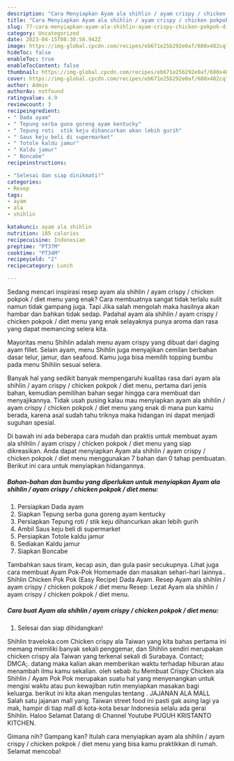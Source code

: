 ```yaml
---
description: "Cara Menyiapkan Ayam ala shihlin / ayam crispy / chicken pokpok / diet menu yang Enak Banget"
title: "Cara Menyiapkan Ayam ala shihlin / ayam crispy / chicken pokpok / diet menu yang Enak Banget"
slug: 77-cara-menyiapkan-ayam-ala-shihlin-ayam-crispy-chicken-pokpok-diet-menu-yang-enak-banget
category: Uncategorized
date: 2023-04-15T08:30:58.942Z
image: https://img-global.cpcdn.com/recipes/eb671e25b292e0af/680x482cq70/ayam-ala-shihlin-ayam-crispy-chicken-pokpok-diet-menu-foto-resep-utama.jpg
hideToc: false
enableToc: true
enableTocContent: false
thumbnail: https://img-global.cpcdn.com/recipes/eb671e25b292e0af/680x482cq70/ayam-ala-shihlin-ayam-crispy-chicken-pokpok-diet-menu-foto-resep-utama.jpg
cover: https://img-global.cpcdn.com/recipes/eb671e25b292e0af/680x482cq70/ayam-ala-shihlin-ayam-crispy-chicken-pokpok-diet-menu-foto-resep-utama.jpg
author: Admin
authorAv: notfound
ratingvalue: 4.9
reviewcount: 3
recipeingredient:
- " Dada ayam"
- " Tepung serba guna goreng ayam kentucky"
- " Tepung roti  stik keju dihancurkan akan lebih gurih"
- " Saus keju beli di supermarket"
- " Totole kaldu jamur"
- " Kaldu jamur"
- " Boncabe"
recipeinstructions:

- "Selesai dan siap dinikmati!"
categories:
- Resep
tags:
- ayam
- ala
- shihlin

katakunci: ayam ala shihlin 
nutrition: 185 calories
recipecuisine: Indonesian
preptime: "PT37M"
cooktime: "PT34M"
recipeyield: "2"
recipecategory: Lunch

---
```



Sedang mencari inspirasi resep ayam ala shihlin / ayam crispy / chicken pokpok / diet menu yang enak? Cara membuatnya sangat tidak terlalu sulit namun tidak gampang juga. Tapi Jika salah mengolah maka hasilnya akan hambar dan bahkan tidak sedap. Padahal ayam ala shihlin / ayam crispy / chicken pokpok / diet menu yang enak selayaknya punya aroma dan rasa yang dapat memancing selera kita.


Mayoritas menu Shihlin adalah menu ayam crispy yang dibuat dari daging ayam fillet. Selain ayam, menu Shihlin juga menyajikan cemilan berbahan dasar telur, jamur, dan seafood. Kamu juga bisa memilih topping bumbu pada menu Shihlin sesuai selera.

Banyak hal yang sedikit banyak mempengaruhi kualitas rasa dari ayam ala shihlin / ayam crispy / chicken pokpok / diet menu, pertama dari jenis bahan, kemudian pemilihan bahan segar hingga cara membuat dan menyajikannya. Tidak usah pusing kalau mau menyiapkan ayam ala shihlin / ayam crispy / chicken pokpok / diet menu yang enak di mana pun kamu berada, karena asal sudah tahu triknya maka hidangan ini dapat menjadi suguhan spesial.


Di bawah ini ada beberapa cara mudah dan praktis untuk membuat ayam ala shihlin / ayam crispy / chicken pokpok / diet menu yang siap dikreasikan. Anda dapat menyiapkan Ayam ala shihlin / ayam crispy / chicken pokpok / diet menu menggunakan 7 bahan dan 0 tahap pembuatan. Berikut ini cara untuk menyiapkan hidangannya.

<!--inarticleads1-->

##### Bahan-bahan dan bumbu yang diperlukan untuk menyiapkan Ayam ala shihlin / ayam crispy / chicken pokpok / diet menu:

1. Persiapkan  Dada ayam
1. Siapkan  Tepung serba guna goreng ayam kentucky
1. Persiapkan  Tepung roti / stik keju dihancurkan akan lebih gurih
1. Ambil  Saus keju beli di supermarket
1. Persiapkan  Totole kaldu jamur
1. Sediakan  Kaldu jamur
1. Siapkan  Boncabe


Tambahkan saus tiram, kecap asin, dan gula pasir secukupnya. Lihat juga cara membuat Ayam Pok-Pok Homemade dan masakan sehari-hari lainnya.. Shihlin Chicken Pok Pok (Easy Recipe) Dada Ayam. Resep Ayam ala shihlin / ayam crispy / chicken pokpok / diet menu Resep: Lezat Ayam ala shihlin / ayam crispy / chicken pokpok / diet menu. 

<!--inarticleads2-->

##### Cara buat Ayam ala shihlin / ayam crispy / chicken pokpok / diet menu:


1. Selesai dan siap dihidangkan!

Shihlin traveloka.com Chicken crispy ala Taiwan yang kita bahas pertama ini memang memiliki banyak sekali penggemar, dan Shihlin sendiri merupakan chicken crispy ala Taiwan yang terkenal sekali di Surabaya. Contact; DMCA;. datang maka kalian akan memberikan waktu terhadap hiburan atau menambah ilmu kamu sekalian. oleh sebab itu Membuat Crispy Chicken ala Shihlin / Ayam Pok Pok merupakan suatu hal yang menyenangkan untuk mengisi waktu atau pun kewajiban rutin menyiapkan masakan bagi keluarga. berikut ini kita akan mengulas tentang . JAJANAN ALA MALL Salah satu jajanan mall yang. Taiwan street food ini pasti gak asing lagi ya mak, hampir di tiap mall di kota-kota besar Indonesia selalu ada gerai Shihlin. Haloo Selamat Datang di Channel Youtube PUGUH KRISTANTO KITCHEN. 

Gimana nih? Gampang kan? Itulah cara menyiapkan ayam ala shihlin / ayam crispy / chicken pokpok / diet menu yang bisa kamu praktikkan di rumah. Selamat mencoba!
